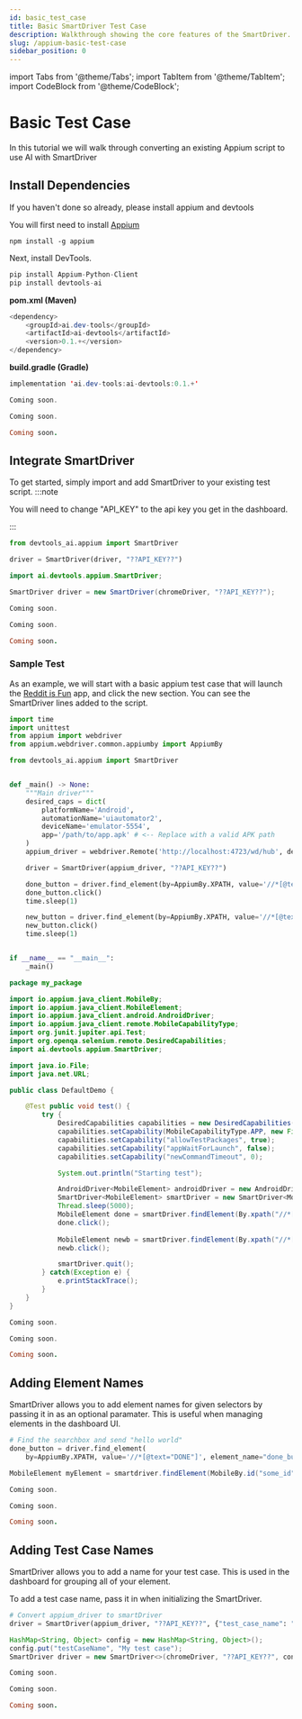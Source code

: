 ```yaml
---
id: basic_test_case
title: Basic SmartDriver Test Case
description: Walkthrough showing the core features of the SmartDriver.
slug: /appium-basic-test-case
sidebar_position: 0
---
```


import Tabs from '@theme/Tabs';
import TabItem from '@theme/TabItem';
import CodeBlock from '@theme/CodeBlock';

# Basic Test Case
In this tutorial we will walk through converting an existing Appium script to use AI with SmartDriver


## Install Dependencies
If you haven't done so already, please install appium and devtools

You will first need to install [Appium](https://appium.io/)
```
npm install -g appium
```

Next, install DevTools.
<Tabs groupId="language-choice">
<TabItem value="py" label="Python">

```py
pip install Appium-Python-Client
pip install devtools-ai
```

</TabItem>
<TabItem value="java" label="Java">

**pom.xml (Maven)**
```java
<dependency>
    <groupId>ai.dev-tools</groupId>
    <artifactId>ai-devtools</artifactId>
    <version>0.1.+</version>
</dependency>
```


**build.gradle (Gradle)**
```java
implementation 'ai.dev-tools:ai-devtools:0.1.+'
```

</TabItem>
<TabItem value="csharp" label="C#">

```c#
Coming soon.
```

</TabItem>
<TabItem value="js" label="JavaScript">

```js
Coming soon.
```

</TabItem>
<TabItem value="rb" label="Ruby">

```rb
Coming soon.
```

</TabItem>
</Tabs>


## Integrate SmartDriver
To get started, simply import and add SmartDriver to your existing test script.
:::note

You will need to change "API_KEY" to the api key you get in the dashboard.

:::
<Tabs groupId="language-choice">
<TabItem value="py" label="Python">

```py
from devtools_ai.appium import SmartDriver

driver = SmartDriver(driver, "??API_KEY??")
```

</TabItem>
<TabItem value="java" label="Java">

```java
import ai.devtools.appium.SmartDriver;

SmartDriver driver = new SmartDriver(chromeDriver, "??API_KEY??");

```

</TabItem>
<TabItem value="csharp" label="C#">

```c#
Coming soon.
```

</TabItem>
<TabItem value="js" label="JavaScript">

```js
Coming soon.
```

</TabItem>
<TabItem value="rb" label="Ruby">

```rb
Coming soon.
```

</TabItem>
</Tabs>

### Sample Test
As an example, we will start with a basic appium test case that will launch the [Reddit is Fun](https://play.google.com/store/apps/details?id=com.andrewshu.android.reddit) app, and click the new section. You can see the SmartDriver lines added to the script.

<Tabs groupId="language-choice">
<TabItem value="py" label="Python">

```py
import time
import unittest
from appium import webdriver
from appium.webdriver.common.appiumby import AppiumBy

from devtools_ai.appium import SmartDriver


def _main() -> None:
    """Main driver"""
    desired_caps = dict(
        platformName='Android',
        automationName='uiautomator2',
        deviceName='emulator-5554',
        app='/path/to/app.apk' # <-- Replace with a valid APK path
    )
    appium_driver = webdriver.Remote('http://localhost:4723/wd/hub', desired_caps)

    driver = SmartDriver(appium_driver, "??API_KEY??")

    done_button = driver.find_element(by=AppiumBy.XPATH, value='//*[@text="DONE"]')
    done_button.click()
    time.sleep(1)

    new_button = driver.find_element(by=AppiumBy.XPATH, value='//*[@text="NEW"]')
    new_button.click()
    time.sleep(1)


if __name__ == "__main__":
    _main()
```

</TabItem>
<TabItem value="java" label="Java">

```java
package my_package

import io.appium.java_client.MobileBy;
import io.appium.java_client.MobileElement;
import io.appium.java_client.android.AndroidDriver;
import io.appium.java_client.remote.MobileCapabilityType;
import org.junit.jupiter.api.Test;
import org.openqa.selenium.remote.DesiredCapabilities;
import ai.devtools.appium.SmartDriver;

import java.io.File;
import java.net.URL;

public class DefaultDemo {

    @Test public void test() {
        try {
            DesiredCapabilities capabilities = new DesiredCapabilities();
            capabilities.setCapability(MobileCapabilityType.APP, new File("/path_to_apk/redditisfun.apk").getAbsolutePath());
            capabilities.setCapability("allowTestPackages", true);
            capabilities.setCapability("appWaitForLaunch", false);
            capabilities.setCapability("newCommandTimeout", 0);

            System.out.println("Starting test");

            AndroidDriver<MobileElement> androidDriver = new AndroidDriver<MobileElement>(new URL("http://localhost:4723/wd/hub"), capabilities);
            SmartDriver<MobileElement> smartDriver = new SmartDriver<MobileElement>(androidDriver, "??API_KEY??");
            Thread.sleep(5000);
            MobileElement done = smartDriver.findElement(By.xpath("//*[@text=\"DONE\"]"));
            done.click();
            
            MobileElement newb = smartDriver.findElement(By.xpath("//*[@text=\"NEW\"]"));
            newb.click();

            smartDriver.quit();
        } catch(Exception e) {
            e.printStackTrace();
        }
    }
}

```

</TabItem>
<TabItem value="csharp" label="C#">

```c#
Coming soon.
```

</TabItem>
<TabItem value="js" label="JavaScript">

```js
Coming soon.
```

</TabItem>
<TabItem value="rb" label="Ruby">

```rb
Coming soon.
```

</TabItem>
</Tabs>

## Adding Element Names
SmartDriver allows you to add element names for given selectors by passing it in as an optional paramater. This is useful when managing elements in the dashboard UI.
<Tabs groupId="language-choice">
<TabItem value="py" label="Python">

```py
# Find the searchbox and send "hello world"
done_button = driver.find_element(
    by=AppiumBy.XPATH, value='//*[@text="DONE"]', element_name="done_button")
```

</TabItem>
<TabItem value="java" label="Java">

```java
MobileElement myElement = smartdriver.findElement(MobileBy.id("some_id"), "an_easy_to_use_name");
```

</TabItem>
<TabItem value="csharp" label="C#">

```c#
Coming soon.
```

</TabItem>
<TabItem value="js" label="JavaScript">

```js
Coming soon.
```

</TabItem>
<TabItem value="rb" label="Ruby">

```rb
Coming soon.
```

</TabItem>
</Tabs>


## Adding Test Case Names
SmartDriver allows you to add a name for your test case. This is used in the dashboard for grouping all of your element.

To add a test case name, pass it in when initializing the SmartDriver.
<Tabs groupId="language-choice">
<TabItem value="py" label="Python">

```py
# Convert appium_driver to smartDriver
driver = SmartDriver(appium_driver, "??API_KEY??", {"test_case_name": "My test case"})
```

</TabItem>
<TabItem value="java" label="Java">

```java
HashMap<String, Object> config = new HashMap<String, Object>();
config.put("testCaseName", "My test case");
SmartDriver driver = new SmartDriver<>(chromeDriver, "??API_KEY??", config);
```

</TabItem>
<TabItem value="csharp" label="C#">

```c#
Coming soon.
```

</TabItem>
<TabItem value="js" label="JavaScript">

```js
Coming soon.
```

</TabItem>
<TabItem value="rb" label="Ruby">

```rb
Coming soon.
```

</TabItem>
</Tabs>
